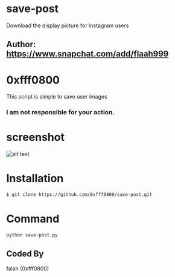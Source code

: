 # save-post
Download the display picture for Instagram users

## Author: https://www.snapchat.com/add/flaah999

# 0xfff0800
This script is simple to save user images

### I am not responsible for your action.

# screenshot
![alt text](https://www6.0zz0.com/2020/04/12/18/369210110.png)
# Installation
```bash
$ git clone https://github.com/0xfff0800/save-post.git
```
# Command
```bash
python save-post.py 

```

## Coded By
falah (0xfff0800)

